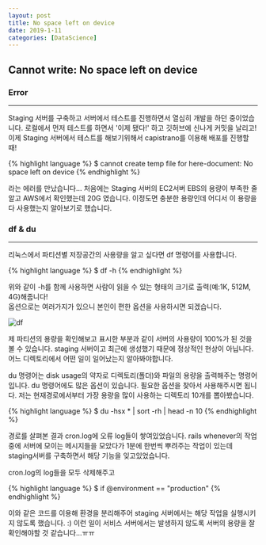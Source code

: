 ```yaml
---
layout: post
title: No space left on device
date: 2019-1-11
categories: [DataScience]
---
```


## Cannot write: No space left on device

### Error

* * *

Staging 서버를 구축하고 서버에서 테스트를 진행하면서 열심히 개발을 하던 중이었습니다.
로컬에서 먼저 테스트를 하면서 '이제 됐다!' 하고 깃허브에 신나게 커밋을 날리고!
이제 Staging 서버에서 테스트를 해보기위해서 capistrano를 이용해 배포를 진행할 때!

{% highlight language %}
$ cannot create temp file for here-document: No space left on device
{% endhighlight %}

라는 에러를 만났습니다... 
처음에는 Staging 서버의 EC2서버 EBS의 용량이 부족한 줄 알고 AWS에서 확인했는데 20G 였습니다.
이정도면 충분한 용량인데 어디서 이 용량을 다 사용했는지 알아보기로 했습니다.

### df & du

* * *

리눅스에서 파티션별 저장공간의 사용량을 알고 싶다면 df 명령어를 사용합니다.

{% highlight language %}
$ df -h
{% endhighlight %}

위와 같이 -h를 함께 사용하면 사람이 읽을 수 있는 형태의 크기로 출력(예:1K, 512M, 4G)해줍니다!<br>
옵션으로는 여러가지가 있으니 본인이 편한 옵션을 사용하시면 되겠습니다.

![df](https://drive.google.com/uc?id=1NTHc8heC675Jrrn9RrE_fIcaEzC8CZfw)

제 파티션의 용량을 확인해보고 표시한 부분과 같이 서버의 사용량이 100%가 된 것을 볼 수 있습니다. 
staging 서버이고 최근에 생성했기 때문에 정상적인 현상이 아닙니다. 
어느 디렉토리에서 어떤 일이 일어났는지 알아봐야합니다.

du 명령어는 disk usage의 약자로 디렉토리(폴더)와 파일의 용량을 출력해주는 명령어입니다.
du 명령어에도 많은 옵션이 있습니다. 필요한 옵션을 찾아서 사용해주시면 됩니다. 
저는 현재경로에서부터 가장 용량을 많이 사용하는 디렉토리 10개를 뽑아봤습니다.

{% highlight language %}
$ du -hsx * | sort -rh | head -n 10
{% endhighlight %}

경로를 살펴본 결과 cron.log에 오류 log들이 쌓여있었습니다.
rails whenever의 작업 중에 서버에 모이는 메시지들을 모았다가 1분에 한번씩 뿌려주는 작업이 있는데 
staging서버를 구축하면서 해당 기능을 잊고있었습니다. 

cron.log의 log들을 모두 삭제해주고

{% highlight language %}
$ if @environment == "production"
{% endhighlight %}

이와 같은 코드를 이용해 환경을 분리해주어 staging 서버에서는 해당 작업을 실행시키지 않도록 했습니다. :)
이런 일이 서비스 서버에서는 발생하지 않도록 서버의 용량을 잘 확인해야할 것 같습니다...ㅠㅠ